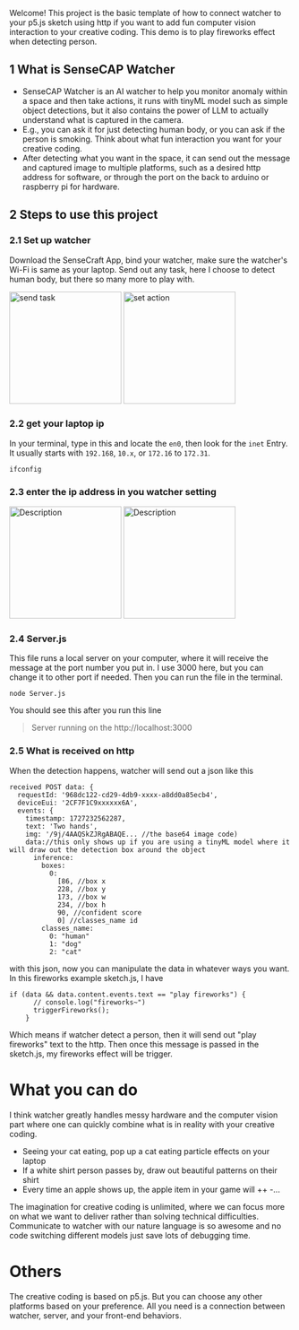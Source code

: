 Welcome! This project is the basic template of how to connect watcher to your p5.js sketch using http if you want to add fun computer vision interaction to your creative coding. This demo is to play fireworks effect when detecting person.

## 1 What is SenseCAP Watcher

- SenseCAP Watcher is an AI watcher to help you monitor anomaly within a space and then take actions, it runs with tinyML model such as simple object detections, but it also contains the power of LLM to actually understand what is captured in the camera. 
- E.g., you can ask it for just detecting human body, or you can ask if the person is smoking. Think about what fun interaction you want for your creative coding.
- After detecting what you want in the space, it can send out the message and captured image to multiple platforms, such as a desired http address for software, or through the port on the back to arduino or raspberry pi for hardware.

## 2 Steps to use this project
### 2.1 Set up watcher
Download the SenseCraft App, bind your watcher, make sure the watcher's Wi-Fi is same as your laptop.
Send out any task, here I choose to detect human body, but there so many more to play with.

<img src="https://github.com/user-attachments/assets/08587eeb-c9e1-4d4a-98eb-a01bb9962074" alt="send task" width="200"/>
<img src="https://github.com/user-attachments/assets/4d37df27-9586-49ea-8a65-95d29eef19b2" alt="set action" width="200"/>

### 2.2 get your laptop ip
In your terminal, type in this and locate the `en0`, then look for the `inet` Entry. It usually starts with `192.168`, `10.x`, or `172.16` to `172.31`. 
```
ifconfig 
```
### 2.3 enter the ip address in you watcher setting 
<img src="https://github.com/user-attachments/assets/1309f17e-f78e-430b-b932-4cfeb6fac135" alt="Description" width="200"/>
<img src="https://github.com/user-attachments/assets/e27affbe-4f5c-4d59-b4e8-87692f420d3e" alt="Description" width="200"/>

### 2.4 Server.js
This file runs a local server on your computer, where it will receive the message at the port number you put in. I use 3000 here, but you can change it to other port if needed. Then you can run the file in the terminal.
```
node Server.js 
```
You should see this after you run this line
> Server running on the http://localhost:3000

### 2.5 What is received on http
When the detection happens, watcher will send out a json like this
```
received POST data: {
  requestId: '968dc122-cd29-4db9-xxxx-a8dd0a85ecb4',
  deviceEui: '2CF7F1C9xxxxxx6A',
  events: {
    timestamp: 1727232562287,
    text: 'Two hands',
    img: '/9j/4AAQSkZJRgABAQE... //the base64 image code)
    data://this only shows up if you are using a tinyML model where it will draw out the detection box around the object
      inference: 
        boxes:
          0: 
            [86, //box x
            228, //box y
            173, //box w
            234, //box h
            90, //confident score
            0] //classes_name id
        classes_name:
          0: "human"
          1: "dog"
          2: "cat"
```
with this json, now you can manipulate the data in whatever ways you want. In this fireworks example sketch.js, I have 
```
if (data && data.content.events.text == "play fireworks") {
      // console.log("fireworks~")
      triggerFireworks();
    }
```
Which means if watcher detect a person, then it will send out "play fireworks" text to the http. Then once this message is passed in the sketch.js, my fireworks effect will be trigger.

# What you can do
I think watcher greatly handles messy hardware and the computer vision part where one can quickly combine what is in reality with your creative coding.
  - Seeing your cat eating, pop up a cat eating particle effects on your laptop
  - If a white shirt person passes by, draw out beautiful patterns on their shirt
  - Every time an apple shows up, the apple item in your game will ++
  -...

The imagination for creative coding is unlimited, where we can focus more on what we want to deliver rather than solving technical difficulties. Communicate to watcher with our nature language is so awesome and no code switching different models just save lots of debugging time. 

# Others
The creative coding is based on p5.js. But you can choose any other platforms based on your preference. All you need is a connection between watcher, server, and your front-end behaviors. 
